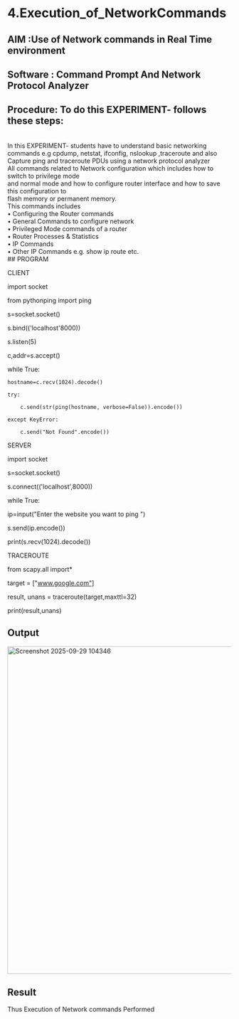 # 4.Execution_of_NetworkCommands
## AIM :Use of Network commands in Real Time environment
## Software : Command Prompt And Network Protocol Analyzer
## Procedure: To do this EXPERIMENT- follows these steps:
<BR>
In this EXPERIMENT- students have to understand basic networking commands e.g cpdump, netstat, ifconfig, nslookup ,traceroute and also Capture ping and traceroute PDUs using a network protocol analyzer 
<BR>
All commands related to Network configuration which includes how to switch to privilege mode
<BR>
and normal mode and how to configure router interface and how to save this configuration to
<BR>
flash memory or permanent memory.
<BR>
This commands includes
<BR>
• Configuring the Router commands
<BR>
• General Commands to configure network
<BR>
• Privileged Mode commands of a router 
<BR>
• Router Processes & Statistics
<BR>
• IP Commands
<BR>
• Other IP Commands e.g. show ip route etc.
<BR>
## PROGRAM

CLIENT

import socket 

from pythonping import ping 

s=socket.socket() 

s.bind(('localhost'8000)) 

s.listen(5) 

c,addr=s.accept() 

while True: 

    hostname=c.recv(1024).decode() 
    
    try: 
    
        c.send(str(ping(hostname, verbose=False)).encode()) 
        
    except KeyError: 
    
        c.send("Not Found".encode())

SERVER

import socket 

s=socket.socket() 

s.connect(('localhost',8000)) 

while True: 

   ip=input("Enter the website you want to ping ") 
   
   s.send(ip.encode()) 
   
   print(s.recv(1024).decode())
   
TRACEROUTE

   from scapy.all import* 
   
target = ["www.google.com"] 

result, unans = traceroute(target,maxttl=32) 

print(result,unans)

## Output

<img width="1269" height="737" alt="Screenshot 2025-09-29 104346" src="https://github.com/user-attachments/assets/fc000b11-75ae-4204-a666-8646e0800464" />

## Result
Thus Execution of Network commands Performed 

